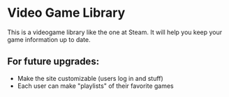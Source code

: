 # Video Game Library
This is a videogame library like the one at Steam.
It will help you keep your game information up to date.

## For future upgrades:
- Make the site customizable (users log in and stuff)
- Each user can make "playlists" of their favorite games

